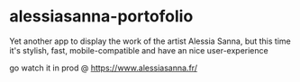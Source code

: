 # alessiasanna-portofolio
Yet another app to display the work of the artist Alessia Sanna, but this time it's stylish, fast, mobile-compatible and have an nice user-experience

go watch it in prod @ https://www.alessiasanna.fr/
